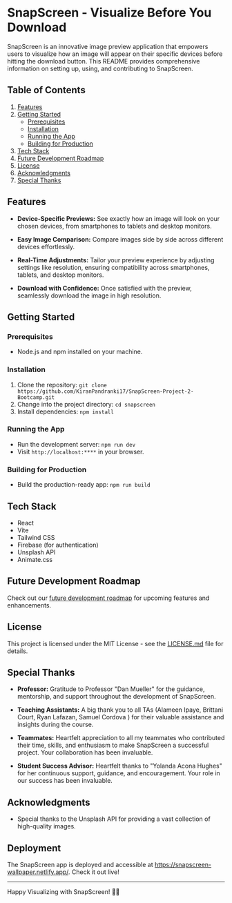 # SnapScreen - Visualize Before You Download

SnapScreen is an innovative image preview application that empowers users to visualize how an image will appear on their specific devices before hitting the download button. This README provides comprehensive information on setting up, using, and contributing to SnapScreen.

## Table of Contents

1. [Features](#features)
2. [Getting Started](#getting-started)
   - [Prerequisites](#prerequisites)
   - [Installation](#installation)
   - [Running the App](#running-the-app)
   - [Building for Production](#building-for-production)
3. [Tech Stack](#tech-stack)
4. [Future Development Roadmap](#future-development-roadmap)
5. [License](#license)
6. [Acknowledgments](#acknowledgments)
7.  [Special Thanks](#special-thanks)

## Features

- **Device-Specific Previews:** See exactly how an image will look on your chosen devices, from smartphones to tablets and desktop monitors.
  
- **Easy Image Comparison:** Compare images side by side across different devices effortlessly.
  
- **Real-Time Adjustments:** Tailor your preview experience by adjusting settings like resolution, ensuring compatibility across smartphones, tablets, and desktop monitors.
  
- **Download with Confidence:** Once satisfied with the preview, seamlessly download the image in high resolution.

## Getting Started

### Prerequisites

- Node.js and npm installed on your machine.

### Installation

1. Clone the repository: `git clone https://github.com/KiranPandranki17/SnapScreen-Project-2-Bootcamp.git`
2. Change into the project directory: `cd snapscreen`
3. Install dependencies: `npm install`

### Running the App

- Run the development server: `npm run dev`
- Visit `http://localhost:****` in your browser.

### Building for Production

- Build the production-ready app: `npm run build`

## Tech Stack

- React
- Vite
- Tailwind CSS
- Firebase (for authentication)
- Unsplash API
- Animate.css

## Future Development Roadmap

Check out our [future development roadmap](FUTURE_DEVELOPMENT.md) for upcoming features and enhancements.

## License

This project is licensed under the MIT License - see the [LICENSE.md](LICENSE.md) file for details.

## Special Thanks

- **Professor:** Gratitude to Professor "Dan Mueller" for the guidance, mentorship, and support throughout the development of SnapScreen.

- **Teaching Assistants:** A big thank you to all TAs (Alameen Ipaye, Brittani Court, Ryan Lafazan, Samuel Cordova ) for their valuable assistance and insights during the course.

- **Teammates:** Heartfelt appreciation to all my teammates who contributed their time, skills, and enthusiasm to make SnapScreen a successful project. Your collaboration has been invaluable.
  
- **Student Success Advisor:** Heartfelt thanks to "Yolanda Acona Hughes" for her continuous support, guidance, and encouragement. Your role in our success has been invaluable.
  
## Acknowledgments

- Special thanks to the Unsplash API for providing a vast collection of high-quality images.

## Deployment

The SnapScreen app is deployed and accessible at https://snapscreen-wallpaper.netlify.app/. Check it out live!

---

Happy Visualizing with SnapScreen! 🚀✨
